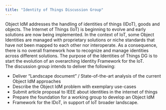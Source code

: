 ```yaml
---
title: "Identity of Things Discussion Group"
---
```


Object IdM addresses the handling of identities of things (IDoT), goods and objects. The Internet of Things (IoT) is beginning to evolve and early solutions are now being implemented. In the context of IoT, some Object Identities are managed with proprietary solutions or niche standards that have not been mapped to each other nor interoperate. As a consequence, there is no overall framework how to recognize and manage identities across different solutions.
The purpose of the Identities of Things DG is to start the evolution of an overarching Identity Framework for the IoT.  
The discussion group intends to deliver the following:
* Deliver “Landscape document” / State-of-the-art analysis of the current Object IdM approaches
* Describe the Object IdM problem with exemplary use-cases
* Submit article proposal to IEEE about identities in the internet of things
* Prepare the foundation for a working group to develop an Object IdM 
* Framework for the IDoT, in support of IoT broader landscape.

